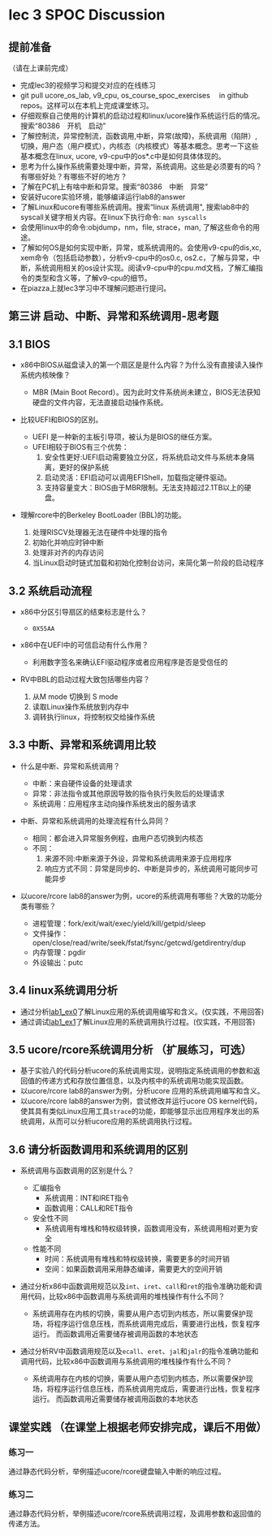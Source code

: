 # lec 3 SPOC Discussion

## **提前准备**
（请在上课前完成）


 - 完成lec3的视频学习和提交对应的在线练习
 - git pull ucore_os_lab, v9_cpu, os_course_spoc_exercises  　in github repos。这样可以在本机上完成课堂练习。
 - 仔细观察自己使用的计算机的启动过程和linux/ucore操作系统运行后的情况。搜索“80386　开机　启动”
 - 了解控制流，异常控制流，函数调用,中断，异常(故障)，系统调用（陷阱）,切换，用户态（用户模式），内核态（内核模式）等基本概念。思考一下这些基本概念在linux, ucore, v9-cpu中的os*.c中是如何具体体现的。
 - 思考为什么操作系统需要处理中断，异常，系统调用。这些是必须要有的吗？有哪些好处？有哪些不好的地方？
 - 了解在PC机上有啥中断和异常。搜索“80386　中断　异常”
 - 安装好ucore实验环境，能够编译运行lab8的answer
 - 了解Linux和ucore有哪些系统调用。搜索“linux 系统调用", 搜索lab8中的syscall关键字相关内容。在linux下执行命令: ```man syscalls```
 - 会使用linux中的命令:objdump，nm，file, strace，man, 了解这些命令的用途。
 - 了解如何OS是如何实现中断，异常，或系统调用的。会使用v9-cpu的dis,xc, xem命令（包括启动参数），分析v9-cpu中的os0.c, os2.c，了解与异常，中断，系统调用相关的os设计实现。阅读v9-cpu中的cpu.md文档，了解汇编指令的类型和含义等，了解v9-cpu的细节。
 - 在piazza上就lec3学习中不理解问题进行提问。

## 第三讲 启动、中断、异常和系统调用-思考题

## 3.1 BIOS
-  x86中BIOS从磁盘读入的第一个扇区是是什么内容？为什么没有直接读入操作系统内核映像？
	* MBR (Main Boot Record）。因为此时文件系统尚未建立，BIOS无法获知硬盘的文件内容，无法直接启动操作系统。

- 比较UEFI和BIOS的区别。
	* UEFI 是一种新的主板引导项，被认为是BIOS的继任方案。
	* UFEI相较于BIOS有三个优势：
		1. 安全性更好:UEFI启动需要独立分区，将系统启动文件与系统本身隔离，更好的保护系统
		2. 启动灵活：EFI启动可以调用EFIShell，加载指定硬件驱动。
		3. 支持容量变大：BIOS由于MBR限制。无法支持超过2.1TB以上的硬盘。

- 理解rcore中的Berkeley BootLoader (BBL)的功能。
	1. 处理RISCV处理器无法在硬件中处理的指令
	2. 初始化并响应时钟中断
	3. 处理非对齐的内存访问
	4. 当Linux启动时链式加载和初始化控制台访问，来简化第一阶段的启动程序


## 3.2 系统启动流程

- x86中分区引导扇区的结束标志是什么？
	* `0X55AA`

- x86中在UEFI中的可信启动有什么作用？
	* 利用数字签名来确认EFI驱动程序或者应用程序是否是受信任的

- RV中BBL的启动过程大致包括哪些内容？
	1. 从M mode 切换到 S mode
	2. 读取Linux操作系统放到内存中
	3. 调转执行linux，将控制权交给操作系统

## 3.3 中断、异常和系统调用比较
- 什么是中断、异常和系统调用？
	* 中断：来自硬件设备的处理请求
	* 异常：非法指令或其他原因导致的指令执行失败后的处理请求
	* 系统调用：应用程序主动向操作系统发出的服务请求
-  中断、异常和系统调用的处理流程有什么异同？
	* 相同：都会进入异常服务例程，由用户态切换到内核态
	* 不同：
		1. 来源不同:中断来源于外设，异常和系统调用来源于应用程序
		2. 响应方式不同：异常是同步的、中断是异步的，系统调用可能同步可能异步 

- 以ucore/rcore lab8的answer为例，ucore的系统调用有哪些？大致的功能分类有哪些？
	* 进程管理：fork/exit/wait/exec/yield/kill/getpid/sleep
    * 文件操作：open/close/read/write/seek/fstat/fsync/getcwd/getdirentry/dup
    * 内存管理：pgdir
    * 外设输出：putc

## 3.4 linux系统调用分析
- 通过分析[lab1_ex0](https://github.com/chyyuu/ucore_lab/blob/master/related_info/lab1/lab1-ex0.md)了解Linux应用的系统调用编写和含义。(仅实践，不用回答)
- 通过调试[lab1_ex1](https://github.com/chyyuu/ucore_lab/blob/master/related_info/lab1/lab1-ex1.md)了解Linux应用的系统调用执行过程。(仅实践，不用回答)


## 3.5 ucore/rcore系统调用分析 （扩展练习，可选）
-  基于实验八的代码分析ucore的系统调用实现，说明指定系统调用的参数和返回值的传递方式和存放位置信息，以及内核中的系统调用功能实现函数。
- 以ucore/rcore lab8的answer为例，分析ucore 应用的系统调用编写和含义。
- 以ucore/rcore lab8的answer为例，尝试修改并运行ucore OS kernel代码，使其具有类似Linux应用工具`strace`的功能，即能够显示出应用程序发出的系统调用，从而可以分析ucore应用的系统调用执行过程。

 
## 3.6 请分析函数调用和系统调用的区别
- 系统调用与函数调用的区别是什么？
	* 汇编指令
	   * 系统调用：INT和IRET指令
	   * 函数调用：CALL和RET指令
    * 安全性不同
	   * 系统调用有堆栈和特权级转换，函数调用没有，系统调用相对更为安全
    * 性能不同
	   * 时间：系统调用有堆栈和特权级转换，需要更多的时间开销
	   * 空间：如果函数调用采用静态编译，需要更大的空间开销

- 通过分析x86中函数调用规范以及`int`、`iret`、`call`和`ret`的指令准确功能和调用代码，比较x86中函数调用与系统调用的堆栈操作有什么不同？
	* 系统调用存在内核的切换，需要从用户态切到内核态，所以需要保护现场，将程序运行信息压栈，而系统调用完成后，需要进行出栈，恢复程序运行。
	而函数调用近需要储存被调用函数的本地状态

- 通过分析RV中函数调用规范以及`ecall`、`eret`、`jal`和`jalr`的指令准确功能和调用代码，比较x86中函数调用与系统调用的堆栈操作有什么不同？
	* 系统调用存在内核的切换，需要从用户态切到内核态，所以需要保护现场，将程序运行信息压栈，而系统调用完成后，需要进行出栈，恢复程序运行。
	而函数调用近需要储存被调用函数的本地状态


## 课堂实践 （在课堂上根据老师安排完成，课后不用做）
### 练习一
通过静态代码分析，举例描述ucore/rcore键盘输入中断的响应过程。

### 练习二
通过静态代码分析，举例描述ucore/rcore系统调用过程，及调用参数和返回值的传递方法。
